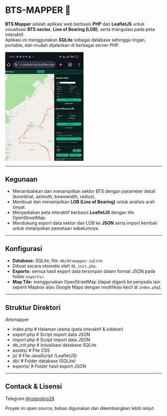 # BTS-MAPPER 📡

**BTS Mapper** adalah aplikasi web berbasis **PHP** dan **LeafletJS** untuk visualisasi **BTS sector**, **Line of Bearing (LOB)**, serta triangulasi pada peta interaktif.  
Aplikasi ini menggunakan **SQLite** sebagai database sehingga ringan, portable, dan mudah dijalankan di berbagai server PHP.

<img src="yaping.jpg" alt="IP Result" width="50%">

---

## Kegunaan
- Menambahkan dan menampilkan sektor BTS dengan parameter detail (koordinat, azimuth, beamwidth, radius).  
- Membuat dan menampilkan **LOB (Line of Bearing)** untuk analisis arah sinyal.  
- Menyediakan peta interaktif berbasis **LeafletJS** dengan tile OpenStreetMap.  
- Mendukung export data sektor dan LOB ke **JSON** serta import kembali untuk melanjutkan pemetaan sebelumnya.  

---

## Konfigurasi
- **Database:** SQLite, file: `db/btsmapper.sqlite`
- Dibuat secara otomatis oleh `db_init.php`.  
- **Exports:** semua hasil export data tersimpan dalam format JSON pada folder `exports/`.  
- **Map Tile:** menggunakan OpenStreetMap (dapat diganti ke penyedia lain seperti Mapbox atau Google Maps dengan modifikasi kecil di `index.php`).  

---

## Struktur Direktori
/btsmapper
- index.php # Halaman utama (peta interaktif & sidebar)
- export.php # Script export data JSON
- import.php # Script import data JSON
- db_init.php # Inisialisasi database SQLite
- assets/ # File CSS
- js/ # File JavaScript (LeafletJS)
- db/ # Folder database (SQLite)
- exports/ # Folder hasil export JSON
  
---

## Contack & Lisensi 
Telegram [@rolandino28](https://t.me/@rolandino28)

Proyek ini open source, bebas digunakan dan dikembangkan lebih lanjut.  


